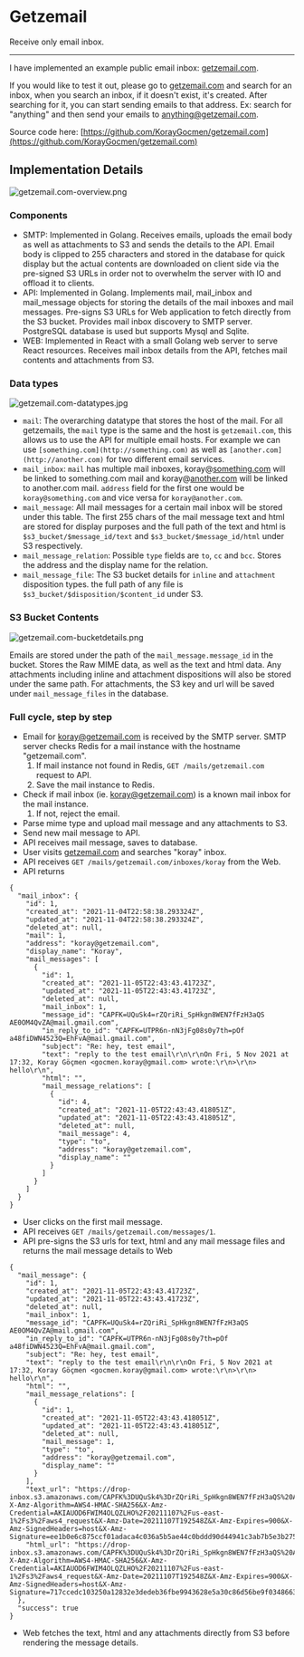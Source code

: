 # Getzemail

Receive only email inbox.

---

I have implemented an example public email inbox: [getzemail.com](http://getzemail.com/). 

If you would like to test it out, please go to [getzemail.com](http://getzemail.com/) and search for an inbox, when you search an inbox, if it doesn't exist, it's created. After searching for it, you can start sending emails to that address. Ex: search for "anything" and then send your emails to anything@getzemail.com.

Source code here: [https://github.com/KorayGocmen/getzemail.com](https://github.com/KorayGocmen/getzemail.com) 

## Implementation Details

![getzemail.com-overview.png](assets/getzemail.com-overview.png)

### Components

- SMTP: Implemented in Golang. Receives emails, uploads the email body as well as attachments to S3 and sends the details to the API. Email body is clipped to 255 characters and stored in the database for quick display but the actual contents are downloaded on client side via the pre-signed S3 URLs in order not to overwhelm the server with IO and offload it to clients.
- API: Implemented in Golang. Implements mail, mail_inbox and mail_message objects for storing the details of the mail inboxes and mail messages. Pre-signs S3 URLs for Web application to fetch directly from the S3 bucket. Provides mail inbox discovery to SMTP server. PostgreSQL database is used but supports Mysql and Sqlite.
- WEB: Implemented in React with a small Golang web server to serve React resources. Receives mail inbox details from the API, fetches mail contents and attachments from S3.

### Data types

![getzemail.com-datatypes.jpg](assets/getzemail.com-datatypes.jpg)

- `mail`: The overarching datatype that stores the host of the mail. For all getzemails, the `mail` type is the same and the host is `getzemail.com`, this allows us to use the API for multiple email hosts. For example we can use `[something.com](http://something.com)` as well as `[another.com](http://another.com)` for two different email services.
- `mail_inbox`: `mail` has multiple mail inboxes, koray@[something.com](http://something.com) will be linked to something.com mail and koray@[another.com](http://another.com) will be linked to another.com mail. `address` field for the first one would be `koray@something.com` and vice versa for `koray@another.com`.
- `mail_message`: All mail messages for a certain mail inbox will be stored under this table. The first 255 chars of the mail message text and html are stored for display purposes and the full path of the text and html is `$s3_bucket/$message_id/text` and `$s3_bucket/$message_id/html` under S3 respectively.
- `mail_message_relation`: Possible `type` fields are `to`, `cc` and `bcc`. Stores the address and the display name for the relation.
- `mail_message_file`: The S3 bucket details for `inline` and `attachment` disposition types. the full path of any file is `$s3_bucket/$disposition/$content_id` under S3.

### S3 Bucket Contents

![getzemail.com-bucketdetails.png](assets/getzemail.com-bucketdetails.png)

Emails are stored under the path of the `mail_message.message_id` in the bucket. Stores the Raw MIME data, as well as the text and html data. Any attachments including inline and attachment dispositions will also be stored under the same path. For attachments, the S3 key and url will be saved under `mail_message_files` in the database.

### Full cycle, step by step

- Email for koray@getzemail.com is received by the SMTP server. SMTP server checks Redis for a mail instance with the hostname "getzemail.com". 
    1. If mail instance not found in Redis, `GET /mails/getzemail.com` request to API.
    2. Save the mail instance to Redis.
- Check if mail inbox (ie. koray@getzemail.com) is a known mail inbox for the mail instance.
    1. If not, reject the email.
- Parse mime type and upload mail message and any attachments to S3.
- Send new mail message to API.
- API receives mail message, saves to database.
- User visits [getzemail.com](http://getzemail.com) and searches "koray" inbox.
- API receives `GET /mails/getzemail.com/inboxes/koray` from the Web.
- API returns 

```
{
  "mail_inbox": {
    "id": 1,
    "created_at": "2021-11-04T22:58:38.293324Z",
    "updated_at": "2021-11-04T22:58:38.293324Z",
    "deleted_at": null,
    "mail": 1,
    "address": "koray@getzemail.com",
    "display_name": "Koray",
    "mail_messages": [
      {
        "id": 1,
        "created_at": "2021-11-05T22:43:43.41723Z",
        "updated_at": "2021-11-05T22:43:43.41723Z",
        "deleted_at": null,
        "mail_inbox": 1,
        "message_id": "CAPFK=UQuSk4=rZQriRi_SpHkgn8WEN7fFzH3aQS AE0OM4QvZA@mail.gmail.com",
        "in_reply_to_id": "CAPFK=UTPR6n-nN3jFg08s0y7th=pOf a48fiDWN4523Q=EhFvA@mail.gmail.com",
        "subject": "Re: hey, test email",
        "text": "reply to the test email\r\n\r\nOn Fri, 5 Nov 2021 at 17:32, Koray Göçmen <gocmen.koray@gmail.com> wrote:\r\n>\r\n> hello\r\n",
        "html": "",
        "mail_message_relations": [
          {
            "id": 4,
            "created_at": "2021-11-05T22:43:43.418051Z",
            "updated_at": "2021-11-05T22:43:43.418051Z",
            "deleted_at": null,
            "mail_message": 4,
            "type": "to",
            "address": "koray@getzemail.com",
            "display_name": ""
          }
        ]
      }
    ]
  }
}
```

- User clicks on the first mail message.
- API receives `GET /mails/getzemail.com/messages/1`.
- API pre-signs the S3 urls for text, html and any mail message files and returns the mail message details to Web 

```
{
  "mail_message": {
    "id": 1,
    "created_at": "2021-11-05T22:43:43.41723Z",
    "updated_at": "2021-11-05T22:43:43.41723Z",
    "deleted_at": null,
    "mail_inbox": 1,
    "message_id": "CAPFK=UQuSk4=rZQriRi_SpHkgn8WEN7fFzH3aQS AE0OM4QvZA@mail.gmail.com",
    "in_reply_to_id": "CAPFK=UTPR6n-nN3jFg08s0y7th=pOf a48fiDWN4523Q=EhFvA@mail.gmail.com",
    "subject": "Re: hey, test email",
    "text": "reply to the test email\r\n\r\nOn Fri, 5 Nov 2021 at 17:32, Koray Göçmen <gocmen.koray@gmail.com> wrote:\r\n>\r\n> hello\r\n",
    "html": "",
    "mail_message_relations": [
      {
        "id": 1,
        "created_at": "2021-11-05T22:43:43.418051Z",
        "updated_at": "2021-11-05T22:43:43.418051Z",
        "deleted_at": null,
        "mail_message": 1,
        "type": "to",
        "address": "koray@getzemail.com",
        "display_name": ""
      }
    ],
    "text_url": "https://drop-inbox.s3.amazonaws.com/CAPFK%3DUQuSk4%3DrZQriRi_SpHkgn8WEN7fFzH3aQS%20AE0OM4QvZA%40mail.gmail.com/text?X-Amz-Algorithm=AWS4-HMAC-SHA256&X-Amz-Credential=AKIAUOD6FWIM4OLQZLHO%2F20211107%2Fus-east-1%2Fs3%2Faws4_request&X-Amz-Date=20211107T192548Z&X-Amz-Expires=900&X-Amz-SignedHeaders=host&X-Amz-Signature=ee1b0e6c875ccf01adaca4c036a5b5ae44c0bddd90d44941c3ab7b5e3b2759f6",
    "html_url": "https://drop-inbox.s3.amazonaws.com/CAPFK%3DUQuSk4%3DrZQriRi_SpHkgn8WEN7fFzH3aQS%20AE0OM4QvZA%40mail.gmail.com/html?X-Amz-Algorithm=AWS4-HMAC-SHA256&X-Amz-Credential=AKIAUOD6FWIM4OLQZLHO%2F20211107%2Fus-east-1%2Fs3%2Faws4_request&X-Amz-Date=20211107T192548Z&X-Amz-Expires=900&X-Amz-SignedHeaders=host&X-Amz-Signature=717ccedc103250a12832e3dedeb36fbe9943628e5a30c86d56be9f0348663faf"
  },
  "success": true
}
```

- Web fetches the text, html and any attachments directly from S3 before rendering the message details.